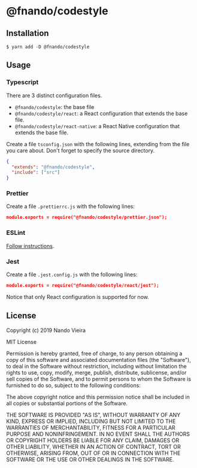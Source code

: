 # @fnando/codestyle

## Installation

```
$ yarn add -D @fnando/codestyle
```

## Usage

### Typescript

There are 3 distinct configuration files.

- `@fnando/codestyle`: the base file
- `@fnando/codestyle/react`: a React configuration that extends the base file.
- `@fnando/codestyle/react-native`: a React Native configuration that extends the base file.

Create a file `tsconfig.json` with the following lines, extending from the file you care about. Don't forget to specify the source directory.

```json
{
  "extends": "@fnando/codestyle",
  "include": ["src"]
}
```

### Prettier

Create a file `.prettierrc.js` with the following lines:

```json
module.exports = require("@fnando/codestyle/prettier.json");
```

### ESLint

[Follow instructions](https://github.com/fnando/eslint-config-codestyle).

### Jest

Create a file `.jest.config.js` with the following lines:

```json
module.exports = require("@fnando/codestyle/react/jest");
```

Notice that only React configuration is supported for now.

## License

Copyright (c) 2019 Nando Vieira

MIT License

Permission is hereby granted, free of charge, to any person obtaining
a copy of this software and associated documentation files (the
"Software"), to deal in the Software without restriction, including
without limitation the rights to use, copy, modify, merge, publish,
distribute, sublicense, and/or sell copies of the Software, and to
permit persons to whom the Software is furnished to do so, subject to
the following conditions:

The above copyright notice and this permission notice shall be
included in all copies or substantial portions of the Software.

THE SOFTWARE IS PROVIDED "AS IS", WITHOUT WARRANTY OF ANY KIND,
EXPRESS OR IMPLIED, INCLUDING BUT NOT LIMITED TO THE WARRANTIES OF
MERCHANTABILITY, FITNESS FOR A PARTICULAR PURPOSE AND
NONINFRINGEMENT. IN NO EVENT SHALL THE AUTHORS OR COPYRIGHT HOLDERS BE
LIABLE FOR ANY CLAIM, DAMAGES OR OTHER LIABILITY, WHETHER IN AN ACTION
OF CONTRACT, TORT OR OTHERWISE, ARISING FROM, OUT OF OR IN CONNECTION
WITH THE SOFTWARE OR THE USE OR OTHER DEALINGS IN THE SOFTWARE.

